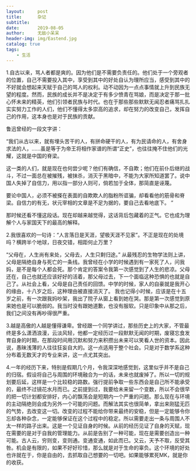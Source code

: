 ```yaml
---
layout:     post
title:      杂记
subtitle:   
date:       2019-08-05
author:     无敌小呆呆
header-img: img/Eastend.jpg
catalog: true
tags:
    - 生活
---
```




1.自古以来，骂人者都是爽的。因为他们是不需要负责任的。他们处于一个旁观者的位置，自己不需要投入其中，享受到其中的好处自认为理所应当，感受到其中的不好就会想起来天赋于自己的骂人的权利。动不动因为一点点事情就上升到民族无望的程度。然而，民族的成长并不是决定于有多少愤青在骂娘，而是决定于那一批心怀未来的精英，他们引领者民族与时代。也在于那些那些默默无闻忍者痛骂扎扎实实努力工作的人们，他们不懂得太多崇高的追求，却在努力的改变自己，发挥自己的作用，这本身也是对于民族的贡献。

鲁迅曾经的一段文字讲：

“我们从古以来，就有埋头苦干的人，有拼命硬干的人，有为民请命的人，有舍身求法的人，……虽是等于为帝王将相作家谱的所谓“正史”，也往往掩不住他们的光耀，这就是中国的脊梁。

这一类的人们，就是现在也何尝少呢？他们有确信，不自欺；他们在前仆后继的战斗，不过一面总在被摧残，被抹杀，消灭于黑暗中，不能为大家所知道罢了。说中国人失掉了自信力，用以指一部分人则可，倘若加于全体，那简直是诬蔑。

要论中国人，必须不被搽在表面的自欺欺人的脂粉所诓骗，却看看他的筋骨和脊梁。自信力的有无，状元宰相的文章是不足为据的，要自己去看地底下。
”

那时候还看不懂这段话。现在却越来越觉得，这话背后包藏着的正气。它也成为理解个人与家国天下的最高的解释。

2.我很喜欢的一句诗：“人言落日是天涯，望极天涯不见家”。不正是现在的处境吗？横跨半个地球，日夜交错，相距何止万里？

“父母在，人生尚有来处，父母去，人生只剩归途。” 从最残忍的生物学法则上讲，父母是隔绝自身与死亡的一条线。我曾经在小学的时候遇到有一家死了人，问我妈，是不是每个人都会死。那个肯定的答案令我第一次感觉到了人生的悲凉。父母还在，自己也就还应该好好的活着，那父母过去，下一个面临这种恐惧的也就是自己了。从社会上看，父母是自己责任的回馈。中学的时候，家人的自豪就是我开心的缘由，十八岁之后，这种理由被直接消灭了。 我也记得小时候，应该是在十五岁之前，有一次跟我妈吵架，我出了院子从窗上看到她在哭。那是第一次感觉到原来她也是可以脆弱的。我当时没有跟她道歉，也没有服软。只是印象中从那之后，我们之间没有再吵得很严重。


3.越是高傲的人越是懂得谦卑。曾经跟一个同学讲过，那些历史上的大家，不管最终是多么潇洒浪漫，云淡风轻，他都一定经历过一段默默无闻的时期，废寝忘食发育自身的时期，在那段时间用沉默和努力来积攒出未来可以笑看人世的资本。因此说，愚昧浅薄的人往往狂妄自大的。这一点适用于整个社会。只是对于数学系这种分布着无数天才的专业来讲，这一点尤其突出。

4.一年的经历下来，特别是假期几个月，令我深深地感觉到，这里似乎并不是自己的归宿。假设将自己与周围的环境融合为一的话，未来也就废掉了。所以一切的规划要后延，这样是一个比较稳的路数。强行提前争取一些东西会是自己所不能承受的，最终不过镜花水月而已。之前提到过，我要给未来留一个变数，所以不会很早的把一切计划都安排好，内心的飘荡会是短期内一个严重的问题。那么现在与环境的主动隔绝则会成为另外一个可能的问题。而解法其实也很简单，拿出来刚猛无匹的气势，去改变这一切。改变的过程不能给你带来最终的安稳，但是一定能够令你忘却各种杂念，一定能够保证在这个过程中的稳定。所以需要走出一条与周围人不太一样的路子出来。这是一个见证自身的时候。从前的经历见证了自身的天赋，现在需要的是对于自我的管理能力。从前是告别了一种可能，现在是需要创造出一种可能。古人云，穷则变，变则通。变通变通，如此而已。又云，天予不取，反受其咎。机会是有限的，如果不好好珍惜，那么就是对于生命的辜负。这个环境的好处也许就在于，你是自由的，去抓取自己想要的一切吧。如果能够累死MK，就是你的收获。
